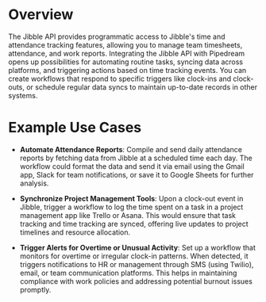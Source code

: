 # Overview

The Jibble API provides programmatic access to Jibble's time and attendance tracking features, allowing you to manage team timesheets, attendance, and work reports. Integrating the Jibble API with Pipedream opens up possibilities for automating routine tasks, syncing data across platforms, and triggering actions based on time tracking events. You can create workflows that respond to specific triggers like clock-ins and clock-outs, or schedule regular data syncs to maintain up-to-date records in other systems.

# Example Use Cases

- **Automate Attendance Reports**: Compile and send daily attendance reports by fetching data from Jibble at a scheduled time each day. The workflow could format the data and send it via email using the Gmail app, Slack for team notifications, or save it to Google Sheets for further analysis.

- **Synchronize Project Management Tools**: Upon a clock-out event in Jibble, trigger a workflow to log the time spent on a task in a project management app like Trello or Asana. This would ensure that task tracking and time tracking are synced, offering live updates to project timelines and resource allocation.

- **Trigger Alerts for Overtime or Unusual Activity**: Set up a workflow that monitors for overtime or irregular clock-in patterns. When detected, it triggers notifications to HR or management through SMS (using Twilio), email, or team communication platforms. This helps in maintaining compliance with work policies and addressing potential burnout issues promptly.
